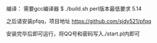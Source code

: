 编译：
需要gcc编译器
	$ ./build.sh
perl版本最低要求 5.14


之后请安装pfqq，项目地址
https://github.com/sjdy521/pfqq

安装完毕后即可运行，将QQ号和密码写入./start.pl内即可

